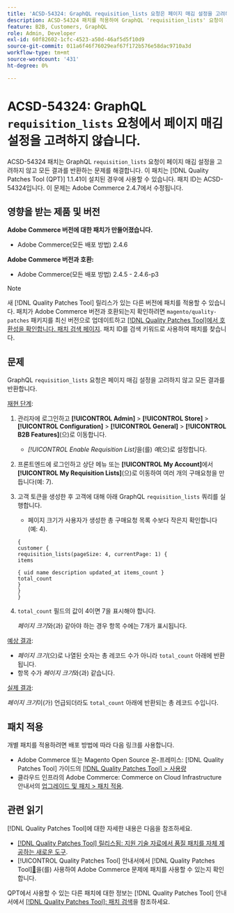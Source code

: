 ```yaml
---
title: 'ACSD-54324: GraphQL requisition_lists 요청은 페이지 매김 설정을 고려하지 않습니다.'
description: ACSD-54324 패치를 적용하여 GraphQL 'requisition_lists' 요청이 페이지 매김 설정을 고려하지 않고 모든 결과를 반환하는 Adobe Commerce 문제를 해결합니다.
feature: B2B, Customers, GraphQL
role: Admin, Developer
exl-id: 60f82602-1cfc-4523-a50d-46af5d5f10d9
source-git-commit: 011a6f46f76029eaf67f172b576e58dac9710a3d
workflow-type: tm+mt
source-wordcount: '431'
ht-degree: 0%

---
```


# ACSD-54324: GraphQL `requisition_lists` 요청에서 페이지 매김 설정을 고려하지 않습니다.

ACSD-54324 패치는 GraphQL `requisition_lists` 요청이 페이지 매김 설정을 고려하지 않고 모든 결과를 반환하는 문제를 해결합니다. 이 패치는 [!DNL Quality Patches Tool (QPT)] 1.1.41이 설치된 경우에 사용할 수 있습니다. 패치 ID는 ACSD-54324입니다. 이 문제는 Adobe Commerce 2.4.7에서 수정됩니다.

## 영향을 받는 제품 및 버전

**Adobe Commerce 버전에 대한 패치가 만들어졌습니다.**

* Adobe Commerce(모든 배포 방법) 2.4.6

**Adobe Commerce 버전과 호환:**

* Adobe Commerce(모든 배포 방법) 2.4.5 - 2.4.6-p3

>[!NOTE]
>
>새 [!DNL Quality Patches Tool] 릴리스가 있는 다른 버전에 패치를 적용할 수 있습니다. 패치가 Adobe Commerce 버전과 호환되는지 확인하려면 `magento/quality-patches` 패키지를 최신 버전으로 업데이트하고 [[!DNL Quality Patches Tool]에서 호환성을 확인합니다. 패치 검색 페이지](https://experienceleague.adobe.com/tools/commerce-quality-patches/index.html). 패치 ID를 검색 키워드로 사용하여 패치를 찾습니다.

## 문제

GraphQL `requisition_lists` 요청은 페이지 매김 설정을 고려하지 않고 모든 결과를 반환합니다.

<u>재현 단계</u>:

1. 관리자에 로그인하고 **[!UICONTROL Admin]** > **[!UICONTROL Store]** > **[!UICONTROL Configuration]** > **[!UICONTROL General]** > **[!UICONTROL B2B Features]**(으)로 이동합니다.

   * *[!UICONTROL Enable Requisition List]*&#x200B;을(를) *예*(으)로 설정합니다.

1. 프론트엔드에 로그인하고 상단 메뉴 또는 **[!UICONTROL My Account]**&#x200B;에서 **[!UICONTROL My Requisition Lists]**(으)로 이동하여 여러 개의 구매요청을 만듭니다(예: 7).
1. 고객 토큰을 생성한 후 고객에 대해 아래 GraphQL `requisition_lists` 쿼리를 실행합니다.

   * 페이지 크기가 사용자가 생성한 총 구매요청 목록 수보다 작은지 확인합니다(예: 4).

   ```
   {
   customer {
   requisition_lists(pageSize: 4, currentPage: 1) {
   items
   
   { uid name description updated_at items_count }
   total_count
   }
   }
   }
   ```

1. `total_count` 필드의 값이 4이면 7을 표시해야 합니다.

   *페이지 크기*&#x200B;와(과) 같아야 하는 경우 항목 수에는 7개가 표시됩니다.

<u>예상 결과</u>:

* *페이지 크기*(으)로 나열된 숫자는 총 레코드 수가 아니라 `total_count` 아래에 반환됩니다.
* 항목 수가 *페이지 크기*&#x200B;와(과) 같습니다.

<u>실제 결과</u>:

*페이지 크기*&#x200B;이(가) 언급되더라도 `total_count` 아래에 반환되는 총 레코드 수입니다.

## 패치 적용

개별 패치를 적용하려면 배포 방법에 따라 다음 링크를 사용합니다.

* Adobe Commerce 또는 Magento Open Source 온-프레미스: [!DNL Quality Patches Tool] 가이드의 [[!DNL Quality Patches Tool] > 사용량](/help/tools/quality-patches-tool/usage.md)
* 클라우드 인프라의 Adobe Commerce: Commerce on Cloud Infrastructure 안내서의 [업그레이드 및 패치 > 패치 적용](https://experienceleague.adobe.com/docs/commerce-cloud-service/user-guide/develop/upgrade/apply-patches.html).

## 관련 읽기

[!DNL Quality Patches Tool]에 대한 자세한 내용은 다음을 참조하세요.

* [[!DNL Quality Patches Tool] 릴리스됨: 지원 기술 자료에서 품질 패치를 자체 제공하는 새로운 도구](https://experienceleague.adobe.com/en/docs/commerce-operations/tools/quality-patches-tool/quality-patches-tool-to-self-serve-quality-patches).
* [!UICONTROL Quality Patches Tool] 안내서에서  [!DNL Quality Patches Tool][&#128279;](/help/tools/quality-patches-tool/patches-available-in-qpt/check-patch-for-magento-issue-with-magento-quality-patches.md)을(를) 사용하여 Adobe Commerce 문제에 패치를 사용할 수 있는지 확인합니다.


QPT에서 사용할 수 있는 다른 패치에 대한 정보는 [!DNL Quality Patches Tool] 안내서에서 [[!DNL Quality Patches Tool]: 패치 검색](https://experienceleague.adobe.com/tools/commerce-quality-patches/index.html)을 참조하세요.
